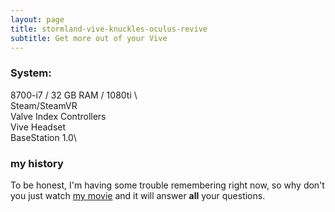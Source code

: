 ```yaml
---
layout: page
title: stormland-vive-knuckles-oculus-revive
subtitle: Get more out of your Vive
---
```


### System:
8700-i7 / 32 GB RAM / 1080ti \  
Steam/SteamVR\
Valve Index Controllers\
Vive Headset\
BaseStation 1.0\

### my history

To be honest, I'm having some trouble remembering right now, so why don't you just watch [my movie](https://en.wikipedia.org/wiki/The_Princess_Bride_%28film%29) and it will answer **all** your questions.
